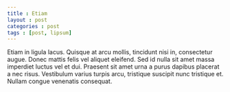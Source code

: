 ```yaml
---
title : Etiam
layout : post
categories : post
tags : [post, lipsum]
---
```


Etiam in ligula lacus. Quisque at arcu mollis, tincidunt nisi in, consectetur augue. Donec mattis felis vel aliquet eleifend. Sed id nulla sit amet massa imperdiet luctus vel et dui. Praesent sit amet urna a purus dapibus placerat a nec risus. Vestibulum varius turpis arcu, tristique suscipit nunc tristique et. Nullam congue venenatis consequat.
